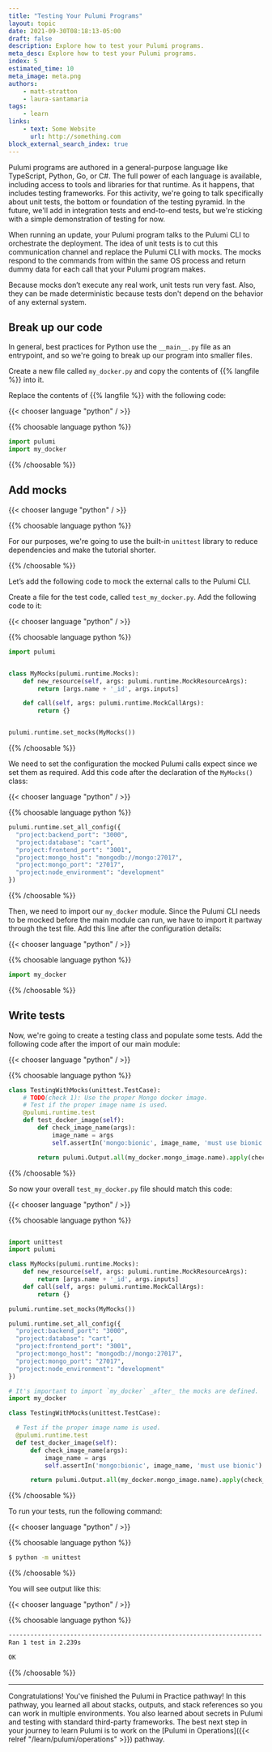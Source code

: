 ```yaml
---
title: "Testing Your Pulumi Programs"
layout: topic
date: 2021-09-30T08:18:13-05:00
draft: false
description: Explore how to test your Pulumi programs.
meta_desc: Explore how to test your Pulumi programs.
index: 5
estimated_time: 10
meta_image: meta.png
authors:
    - matt-stratton
    - laura-santamaria
tags:
    - learn
links:
    - text: Some Website
      url: http://something.com
block_external_search_index: true
---
```


Pulumi programs are authored in a general-purpose language like TypeScript,
Python, Go, or C#. The full power of each language is available, including
access to tools and libraries for that runtime. As it happens, that includes
testing frameworks. For this activity, we're going to talk specifically about
unit tests, the bottom or foundation of the testing pyramid. In the future,
we'll add in integration tests and end-to-end tests, but we're sticking with a
simple demonstration of testing for now.

<!-- See previous note -->

When running an update, your Pulumi program talks to the Pulumi CLI to
orchestrate the deployment. The idea of unit tests is to cut this communication
channel and replace the Pulumi CLI with mocks. The mocks respond to the commands
from within the same OS process and return dummy data for each call that your
Pulumi program makes.

Because mocks don’t execute any real work, unit tests run very fast. Also, they
can be made deterministic because tests don't depend on the behavior of any
external system.

## Break up our code

In general, best practices for Python use the `__main__.py` file as an
entrypoint, and so we're going to break up our program into smaller files.

Create a new file called `my_docker.py` and copy the contents of {{% langfile %}}
into it.

Replace the contents of {{% langfile %}} with the following code:

{{< chooser language "python" / >}}

{{% choosable language python %}}

```python
import pulumi
import my_docker
```

{{% /choosable %}}

## Add mocks

{{< chooser languge "python" / >}}

{{% choosable language python %}}

For our purposes, we're going to use the built-in `unittest` library to reduce
dependencies and make the tutorial shorter.

<!-- TODO: Add this:
At the end, we'll give a quick demonstration of the popular `pytest` library for comparison purposes.
-->

{{% /choosable %}}

Let’s add the following code to mock the external calls to the Pulumi CLI.

Create a file for the test code, called `test_my_docker.py`. Add the following
code to it:

{{< chooser language "python" / >}}

{{% choosable language python %}}

```python 
import pulumi


class MyMocks(pulumi.runtime.Mocks):
    def new_resource(self, args: pulumi.runtime.MockResourceArgs):
        return [args.name + '_id', args.inputs]

    def call(self, args: pulumi.runtime.MockCallArgs):
        return {}


pulumi.runtime.set_mocks(MyMocks())
```

{{% /choosable %}}

We need to set the configuration the mocked Pulumi calls expect since we set
them as required. Add this code after the declaration of the `MyMocks()` class:

{{< chooser language "python" / >}}

{{% choosable language python %}}

```python
pulumi.runtime.set_all_config({
  "project:backend_port": "3000",
  "project:database": "cart",
  "project:frontend_port": "3001",
  "project:mongo_host": "mongodb://mongo:27017",
  "project:mongo_port": "27017",
  "project:node_environment": "development"
})
```

{{% /choosable %}}

<!-- TODO: This absolutely violates PEP 8. We need to explain this better. -->
Then, we need to import our `my_docker` module. Since the Pulumi CLI needs to be
mocked before the main module can run, we have to import it partway through the
test file. Add this line after the configuration details:

{{< chooser language "python" / >}}

{{% choosable language python %}}

```python
import my_docker
```

{{% /choosable %}}

## Write tests

Now, we're going to create a testing class and populate some tests. Add the
following code after the import of our main module:

{{< chooser language "python" / >}}

{{% choosable language python %}}

```python
class TestingWithMocks(unittest.TestCase):
    # TODO(check 1): Use the proper Mongo docker image.
    # Test if the proper image name is used.
    @pulumi.runtime.test
    def test_docker_image(self):
        def check_image_name(args):
            image_name = args
            self.assertIn('mongo:bionic', image_name, 'must use bionic')

        return pulumi.Output.all(my_docker.mongo_image.name).apply(check_image_name)
```

{{% /choosable %}}

So now your overall `test_my_docker.py` file should match this code:

{{< chooser language "python" / >}}

{{% choosable language python %}}

```python

import unittest
import pulumi

class MyMocks(pulumi.runtime.Mocks):
    def new_resource(self, args: pulumi.runtime.MockResourceArgs):
        return [args.name + '_id', args.inputs]
    def call(self, args: pulumi.runtime.MockCallArgs):
        return {}

pulumi.runtime.set_mocks(MyMocks())

pulumi.runtime.set_all_config({
  "project:backend_port": "3000",
  "project:database": "cart",
  "project:frontend_port": "3001",
  "project:mongo_host": "mongodb://mongo:27017",
  "project:mongo_port": "27017",
  "project:node_environment": "development"
})

# It's important to import `my_docker` _after_ the mocks are defined.
import my_docker

class TestingWithMocks(unittest.TestCase):

  # Test if the proper image name is used.
  @pulumi.runtime.test
  def test_docker_image(self):
      def check_image_name(args):
          image_name = args
          self.assertIn('mongo:bionic', image_name, 'must use bionic')

      return pulumi.Output.all(my_docker.mongo_image.name).apply(check_image_name)
```

{{% /choosable %}}

To run your tests, run the following command:

{{< chooser language "python" / >}}

{{% choosable language python %}}

```bash
$ python -m unittest
```

{{% /choosable %}}

You will see output like this:

{{< chooser language "python" / >}}

{{% choosable language python %}}

```bash
----------------------------------------------------------------------
Ran 1 test in 2.239s

OK
```

{{% /choosable %}}

<!--TODO: make the test fail, etc, but this is just to get started.-->

<!-- TODO: This test completely fails if you don't have the Docker daemon
running. Consider whether this is the unit we're actually testing or whether
we're testing the unit of the pulumi_docker implementation in the code. -->

---

Congratulations! You've finished the Pulumi in Practice pathway! In this
pathway, you learned all about stacks, outputs, and stack references so you can
work in multiple environments. You also learned about secrets in Pulumi and
testing with standard third-party frameworks. The best next step in your journey
to learn Pulumi is to work on the [Pulumi in
Operations]({{< relref "/learn/pulumi/operations" >}}) pathway.
